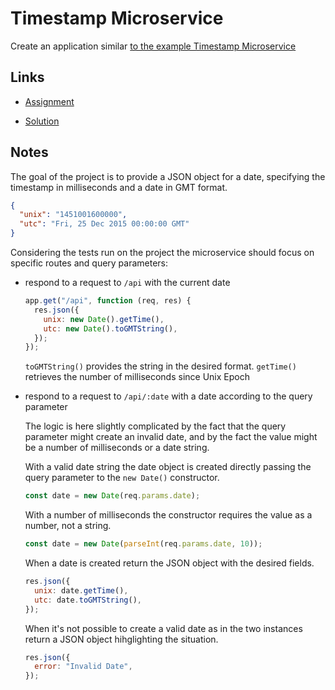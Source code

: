# Timestamp Microservice

Create an application similar [to the example Timestamp Microservice](https://timestamp-microservice.freecodecamp.rocks/)

## Links

- [Assignment](https://www.freecodecamp.org/learn/back-end-development-and-apis/back-end-development-and-apis-projects/timestamp-microservice)

- [Solution](https://replit.com/@borntofrappe/boilerplate-project-timestamp)

## Notes

The goal of the project is to provide a JSON object for a date, specifying the timestamp in milliseconds and a date in GMT format.

```json
{
  "unix": "1451001600000",
  "utc": "Fri, 25 Dec 2015 00:00:00 GMT"
}
```

Considering the tests run on the project the microservice should focus on specific routes and query parameters:

- respond to a request to `/api` with the current date

  ```js
  app.get("/api", function (req, res) {
    res.json({
      unix: new Date().getTime(),
      utc: new Date().toGMTString(),
    });
  });
  ```

  `toGMTString()` provides the string in the desired format. `getTime()` retrieves the number of milliseconds since Unix Epoch

- respond to a request to `/api/:date` with a date according to the query parameter

  The logic is here slightly complicated by the fact that the query parameter might create an invalid date, and by the fact the value might be a number of milliseconds or a date string.

  With a valid date string the date object is created directly passing the query parameter to the `new Date()` constructor.

  ```js
  const date = new Date(req.params.date);
  ```

  With a number of milliseconds the constructor requires the value as a number, not a string.

  ```js
  const date = new Date(parseInt(req.params.date, 10));
  ```

  When a date is created return the JSON object with the desired fields.

  ```js
  res.json({
    unix: date.getTime(),
    utc: date.toGMTString(),
  });
  ```

  When it's not possible to create a valid date as in the two instances return a JSON object hihglighting the situation.

  ```js
  res.json({
    error: "Invalid Date",
  });
  ```

